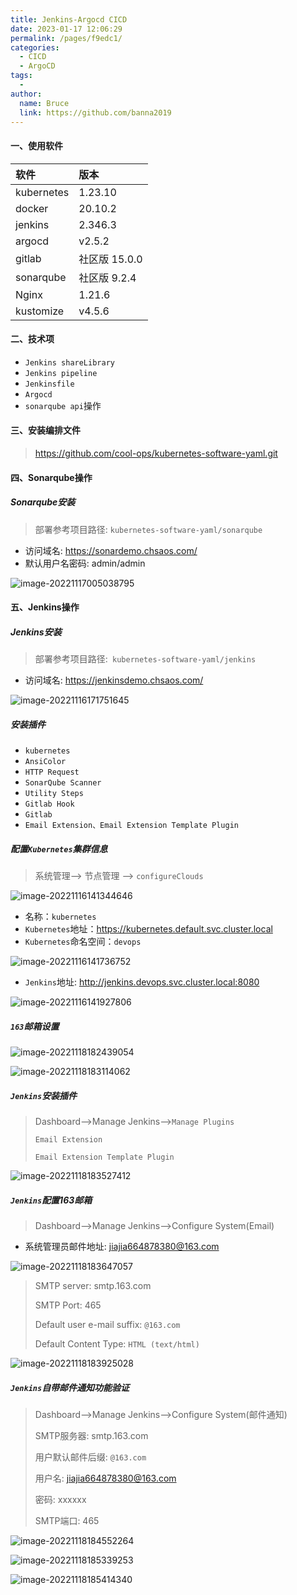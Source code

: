 ```yaml
---
title: Jenkins-Argocd CICD
date: 2023-01-17 12:06:29
permalink: /pages/f9edc1/
categories:
  - CICD
  - ArgoCD
tags:
  - 
author: 
  name: Bruce
  link: https://github.com/banna2019
---
```



#### 一、使用软件

| 软件       | 版本          |
| :--------- | :------------ |
| kubernetes | 1.23.10       |
| docker     | 20.10.2       |
| jenkins    | 2.346.3       |
| argocd     | v2.5.2        |
| gitlab     | 社区版 15.0.0 |
| sonarqube  | 社区版 9.2.4  |
| Nginx      | 1.21.6        |
| kustomize  | v4.5.6        |



#### 二、技术项

- `Jenkins shareLibrary`
- `Jenkins pipeline`
- `Jenkinsfile`
- `Argocd`
- `sonarqube api`操作



#### 三、安装编排文件

> https://github.com/cool-ops/kubernetes-software-yaml.git



#### 四、Sonarqube操作

##### Sonarqube安装

>部署参考项目路径: `kubernetes-software-yaml/sonarqube`

- 访问域名: https://sonardemo.chsaos.com/
- 默认用户名密码: admin/admin

![image-20221117005038795](https://bruce-log-img.oss-cn-shanghai.aliyuncs.com/image-20221117005038795.png)





#### 五、Jenkins操作

##### Jenkins安装

> 部署参考项目路径:` kubernetes-software-yaml/jenkins`

- 访问域名: https://jenkinsdemo.chsaos.com/

![image-20221116171751645](https://bruce-log-img.oss-cn-shanghai.aliyuncs.com/image-20221116171751645.png)



##### 安装插件

- `kubernetes`
- `AnsiColor`
- `HTTP Request`
- `SonarQube Scanner`
- `Utility Steps`
- `Gitlab Hook`
- `Gitlab`
- `Email Extension、Email Extension Template Plugin`



##### 配置`Kubernetes`集群信息

> 系统管理--> 节点管理 --> `configureClouds`

![image-20221116141344646](https://bruce-log-img.oss-cn-shanghai.aliyuncs.com/image-20221116141344646.png)



- 名称：`kubernetes`
- `Kubernetes`地址：https://kubernetes.default.svc.cluster.local
- `Kubernetes`命名空间：`devops`

![image-20221116141736752](https://bruce-log-img.oss-cn-shanghai.aliyuncs.com/image-20221116141736752.png)



- `Jenkins`地址: http://jenkins.devops.svc.cluster.local:8080

![image-20221116141927806](https://bruce-log-img.oss-cn-shanghai.aliyuncs.com/image-20221116141927806.png)



##### `163`邮箱设置

![image-20221118182439054](https://bruce-log-img.oss-cn-shanghai.aliyuncs.com/image-20221118182439054.png)

![image-20221118183114062](https://bruce-log-img.oss-cn-shanghai.aliyuncs.com/image-20221118183114062.png)



##### `Jenkins`安装插件

>Dashboard—>Manage Jenkins—>`Manage Plugins`
>
>`Email Extension`
>
>`Email Extension Template Plugin`

![image-20221118183527412](https://bruce-log-img.oss-cn-shanghai.aliyuncs.com/image-20221118183527412.png)



##### `Jenkins`配置163邮箱

> Dashboard—>Manage Jenkins—>Configure System(Email)

- 系统管理员邮件地址: jiajia664878380@163.com

![image-20221118183647057](https://bruce-log-img.oss-cn-shanghai.aliyuncs.com/image-20221118183647057.png)

> SMTP server: smtp.163.com
>
> SMTP Port: 465
>
> Default user e-mail suffix: `@163.com`
>
> Default Content Type: `HTML (text/html)`

![image-20221118183925028](https://bruce-log-img.oss-cn-shanghai.aliyuncs.com/image-20221118183925028.png)



##### `Jenkins`自带邮件通知功能验证

> Dashboard—>Manage Jenkins—>Configure System(邮件通知)
>
> SMTP服务器: smtp.163.com
>
> 用户默认邮件后缀: `@163.com`
>
> 用户名: jiajia664878380@163.com
>
> 密码: xxxxxx
>
> SMTP端口: 465

![image-20221118184552264](https://bruce-log-img.oss-cn-shanghai.aliyuncs.com/image-20221118184552264.png)

![image-20221118185339253](https://bruce-log-img.oss-cn-shanghai.aliyuncs.com/image-20221118185339253.png)

![image-20221118185414340](https://bruce-log-img.oss-cn-shanghai.aliyuncs.com/image-20221118185414340.png)
